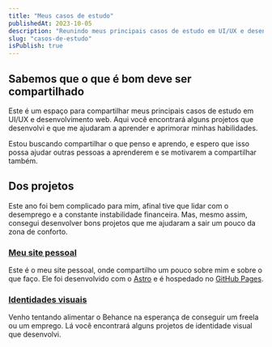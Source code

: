 ```yaml
---
title: "Meus casos de estudo"
publishedAt: 2023-10-05
description: "Reunindo meus principais casos de estudo em UI/UX e desenvolvimento web."
slug: "casos-de-estudo"
isPublish: true
---
```


## Sabemos que o que é bom deve ser compartilhado

Este é um espaço para compartilhar meus principais casos de estudo em UI/UX e desenvolvimento web. Aqui você encontrará alguns projetos que desenvolvi e que me ajudaram a aprender e aprimorar minhas habilidades.

Estou buscando compartilhar o que penso e aprendo, e espero que isso possa ajudar outras pessoas a aprenderem e se motivarem a compartilhar também.

## Dos projetos

Este ano foi bem complicado para mim, afinal tive que lidar com o desemprego e a constante instabilidade financeira. Mas, mesmo assim, consegui desenvolver bons projetos que me ajudaram a sair um pouco da zona de conforto. 


### [Meu site pessoal](https://bscarpari.github.io)

Este é o meu site pessoal, onde compartilho um pouco sobre mim e sobre o que faço. Ele foi desenvolvido com o [Astro](https://astro.build) e é hospedado no [GitHub Pages](https://pages.github.com).

### [Identidades visuais](https://behance.net/bscarpari)

Venho tentando alimentar o Behance na esperança de conseguir um freela ou um emprego. Lá você encontrará alguns projetos de identidade visual que desenvolvi.